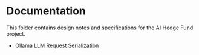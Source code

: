 # Documentation

This folder contains design notes and specifications for the AI Hedge Fund project.

- [Ollama LLM Request Serialization](specs/ollama_serialization_spec.md)
